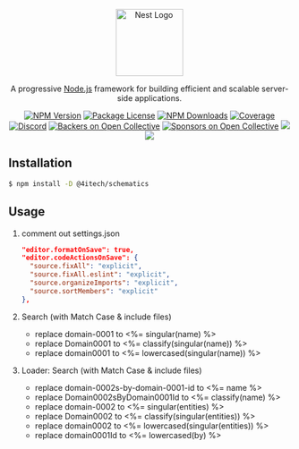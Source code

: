 <p align="center">
  <a href="http://nestjs.com/" target="blank"><img src="https://nestjs.com/img/logo-small.svg" width="120" alt="Nest Logo" /></a>
</p>

  <p align="center">A progressive <a href="http://nodejs.org" target="blank">Node.js</a> framework for building efficient and scalable server-side applications.</p>
    <p align="center">
<a href="https://www.npmjs.com/~nestjscore"><img src="https://img.shields.io/npm/v/@nestjs/schematics.svg" alt="NPM Version" /></a>
<a href="https://www.npmjs.com/~nestjscore"><img src="https://img.shields.io/npm/l/@nestjs/schematics.svg" alt="Package License" /></a>
<a href="https://www.npmjs.com/~nestjscore"><img src="https://img.shields.io/npm/dm/@nestjs/schematics.svg" alt="NPM Downloads" /></a>
  <a href="https://coveralls.io/github/nestjs/nest?branch=master" target="_blank"><img src="https://coveralls.io/repos/github/nestjs/nest/badge.svg?branch=master#9" alt="Coverage" /></a>
<a href="https://discord.gg/G7Qnnhy" target="_blank"><img src="https://img.shields.io/badge/discord-online-brightgreen.svg" alt="Discord"/></a>
<a href="https://opencollective.com/nest#backer" target="_blank"><img src="https://opencollective.com/nest/backers/badge.svg" alt="Backers on Open Collective" /></a>
<a href="https://opencollective.com/nest#sponsor" target="_blank"><img src="https://opencollective.com/nest/sponsors/badge.svg" alt="Sponsors on Open Collective" /></a>
  <a href="https://paypal.me/kamilmysliwiec" target="_blank"><img src="https://img.shields.io/badge/Donate-PayPal-ff3f59.svg"/></a>
  <a href="https://twitter.com/nestframework" target="_blank"><img src="https://img.shields.io/twitter/follow/nestframework.svg?style=social&label=Follow"></a>

## Installation

```bash
$ npm install -D @4itech/schematics
```

## Usage

1. comment out settings.json

   ```json
   "editor.formatOnSave": true,
   "editor.codeActionsOnSave": {
     "source.fixAll": "explicit",
     "source.fixAll.eslint": "explicit",
     "source.organizeImports": "explicit",
     "source.sortMembers": "explicit"
   },
   ```

2. Search (with Match Case & include files)

   - replace domain-0001 to <%= singular(name) %>
   - replace Domain0001 to <%= classify(singular(name)) %>
   - replace domain0001 to <%= lowercased(singular(name)) %>

2. Loader: Search (with Match Case & include files)

   - replace domain-0002s-by-domain-0001-id to <%= name %>
   - replace Domain0002sByDomain0001Id to <%= classify(name) %>
   - replace domain-0002 to <%= singular(entities) %>
   - replace Domain0002 to <%= classify(singular(entities)) %>
   - replace domain0002 to <%= lowercased(singular(entities)) %>
   - replace domain0001Id to <%= lowercased(by) %>
